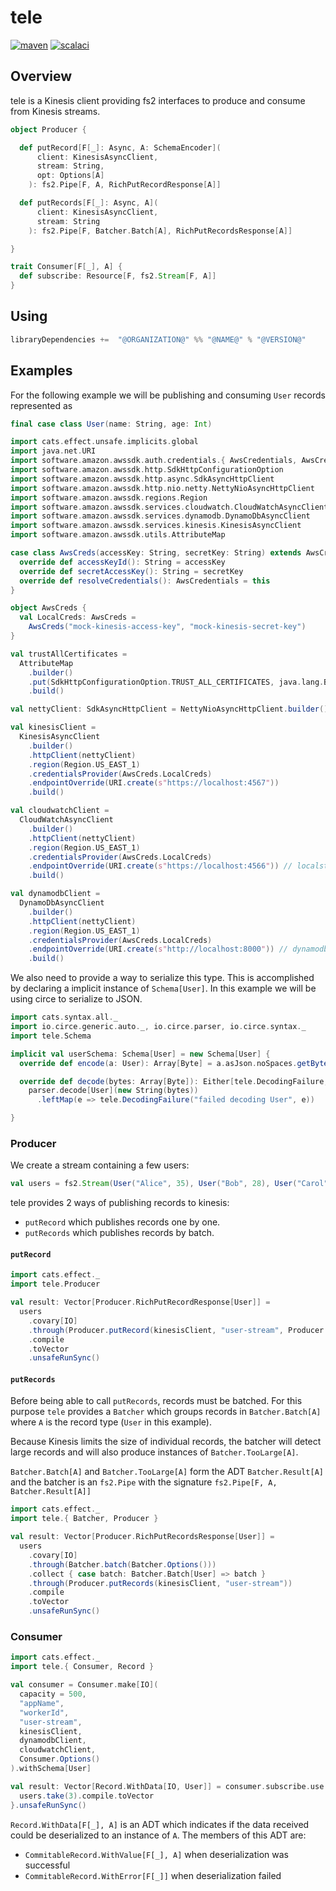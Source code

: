 # tele
[![maven](https://maven-badges.herokuapp.com/maven-central/io.github.benoitlouy/tele_2.13/badge.svg)](https://search.maven.org/artifact/io.github.benoitlouy/tele_2.13)
[![scalaci](https://github.com/benoitlouy/tele/workflows/Scala/badge.svg)](https://github.com/benoitlouy/tele/actions?query=workflow%3A%22Scala%22)

## Overview

tele is a Kinesis client providing fs2 interfaces to produce and consume from Kinesis streams.

```scala
object Producer {

  def putRecord[F[_]: Async, A: SchemaEncoder](
      client: KinesisAsyncClient,
      stream: String,
      opt: Options[A]
    ): fs2.Pipe[F, A, RichPutRecordResponse[A]]

  def putRecords[F[_]: Async, A](
      client: KinesisAsyncClient,
      stream: String
    ): fs2.Pipe[F, Batcher.Batch[A], RichPutRecordsResponse[A]]

}

trait Consumer[F[_], A] {
  def subscribe: Resource[F, fs2.Stream[F, A]]
}
```

## Using

```scala
libraryDependencies +=  "@ORGANIZATION@" %% "@NAME@" % "@VERSION@"
```

## Examples

For the following example we will be publishing and consuming `User` records 
represented as


```scala mdoc:reset-object
final case class User(name: String, age: Int)
```

```scala mdoc:invisible
import cats.effect.unsafe.implicits.global
import java.net.URI
import software.amazon.awssdk.auth.credentials.{ AwsCredentials, AwsCredentialsProvider }
import software.amazon.awssdk.http.SdkHttpConfigurationOption
import software.amazon.awssdk.http.async.SdkAsyncHttpClient
import software.amazon.awssdk.http.nio.netty.NettyNioAsyncHttpClient
import software.amazon.awssdk.regions.Region
import software.amazon.awssdk.services.cloudwatch.CloudWatchAsyncClient
import software.amazon.awssdk.services.dynamodb.DynamoDbAsyncClient
import software.amazon.awssdk.services.kinesis.KinesisAsyncClient
import software.amazon.awssdk.utils.AttributeMap

case class AwsCreds(accessKey: String, secretKey: String) extends AwsCredentials with AwsCredentialsProvider {
  override def accessKeyId(): String = accessKey
  override def secretAccessKey(): String = secretKey
  override def resolveCredentials(): AwsCredentials = this
}

object AwsCreds {
  val LocalCreds: AwsCreds =
    AwsCreds("mock-kinesis-access-key", "mock-kinesis-secret-key")
}

val trustAllCertificates =
  AttributeMap
    .builder()
    .put(SdkHttpConfigurationOption.TRUST_ALL_CERTIFICATES, java.lang.Boolean.TRUE)
    .build()

val nettyClient: SdkAsyncHttpClient = NettyNioAsyncHttpClient.builder().buildWithDefaults(trustAllCertificates)

val kinesisClient =
  KinesisAsyncClient
    .builder()
    .httpClient(nettyClient)
    .region(Region.US_EAST_1)
    .credentialsProvider(AwsCreds.LocalCreds)
    .endpointOverride(URI.create(s"https://localhost:4567"))
    .build()

val cloudwatchClient =
  CloudWatchAsyncClient
    .builder()
    .httpClient(nettyClient)
    .region(Region.US_EAST_1)
    .credentialsProvider(AwsCreds.LocalCreds)
    .endpointOverride(URI.create(s"https://localhost:4566")) // localstack port
    .build()

val dynamodbClient =
  DynamoDbAsyncClient
    .builder()
    .httpClient(nettyClient)
    .region(Region.US_EAST_1)
    .credentialsProvider(AwsCreds.LocalCreds)
    .endpointOverride(URI.create(s"http://localhost:8000")) // dynamodb-local port
    .build()
```

We also need to provide a way to serialize this type. This is accomplished by 
declaring a implicit instance of `Schema[User]`. In this example we will be 
using circe to serialize to JSON.

```scala mdoc:silent
import cats.syntax.all._
import io.circe.generic.auto._, io.circe.parser, io.circe.syntax._
import tele.Schema

implicit val userSchema: Schema[User] = new Schema[User] {
  override def encode(a: User): Array[Byte] = a.asJson.noSpaces.getBytes()

  override def decode(bytes: Array[Byte]): Either[tele.DecodingFailure, User] =
    parser.decode[User](new String(bytes))
      .leftMap(e => tele.DecodingFailure("failed decoding User", e))

}
```

### Producer
We create a stream containing a few users:
```scala mdoc
val users = fs2.Stream(User("Alice", 35), User("Bob", 28), User("Carol", 24))
```

tele provides 2 ways of publishing records to kinesis:
  - `putRecord` which publishes records one by one.
  - `putRecords` which publishes records by batch.

#### `putRecord`
```scala mdoc:compile-only
import cats.effect._
import tele.Producer

val result: Vector[Producer.RichPutRecordResponse[User]] =
  users
    .covary[IO]
    .through(Producer.putRecord(kinesisClient, "user-stream", Producer.Options()))
    .compile
    .toVector
    .unsafeRunSync()
```

#### `putRecords`
Before being able to call `putRecords`, records must be batched. For this purpose
`tele` provides a `Batcher` which groups records in `Batcher.Batch[A]`
where `A` is the record type (`User` in this example).

Because Kinesis limits the size of individual records, the batcher will detect
large records and will also produce instances of `Batcher.TooLarge[A]`.

`Batcher.Batch[A]` and `Batcher.TooLarge[A]` form the ADT `Batcher.Result[A]`
and the batcher is an `fs2.Pipe` with the signature
`fs2.Pipe[F, A, Batcher.Result[A]]`

```scala mdoc:compile-only
import cats.effect._
import tele.{ Batcher, Producer }

val result: Vector[Producer.RichPutRecordsResponse[User]] =
  users
    .covary[IO]
    .through(Batcher.batch(Batcher.Options()))
    .collect { case batch: Batcher.Batch[User] => batch }
    .through(Producer.putRecords(kinesisClient, "user-stream"))
    .compile
    .toVector
    .unsafeRunSync()
```

### Consumer

```scala mdoc:compile-only
import cats.effect._
import tele.{ Consumer, Record }

val consumer = Consumer.make[IO](
  capacity = 500,
  "appName",
  "workerId",
  "user-stream",
  kinesisClient,
  dynamodbClient,
  cloudwatchClient,
  Consumer.Options()
).withSchema[User]

val result: Vector[Record.WithData[IO, User]] = consumer.subscribe.use { users =>
  users.take(3).compile.toVector
}.unsafeRunSync()
```

`Record.WithData[F[_], A]` is an ADT which indicates if the data received could
be deserialized to an instance of `A`. The members of this ADT are:
  - `CommitableRecord.WithValue[F[_], A]` when deserialization was successful
  - `CommitableRecord.WithError[F[_]]` when deserialization failed
